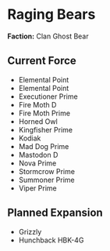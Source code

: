 # Raging Bears
**Faction:** Clan Ghost Bear
## Current Force
- Elemental Point
- Elemental Point
- Executioner Prime
- Fire Moth D
- Fire Moth Prime
- Horned Owl
- Kingfisher Prime
- Kodiak
- Mad Dog Prime
- Mastodon D
- Nova Prime
- Stormcrow Prime
- Summoner Prime
- Viper Prime
## Planned Expansion
- Grizzly
- Hunchback HBK-4G
